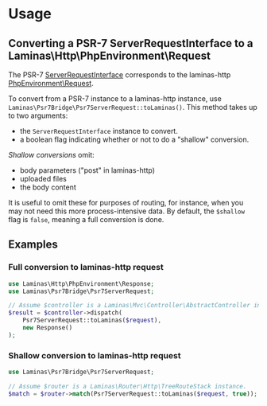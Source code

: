 # Usage

## Converting a PSR-7 ServerRequestInterface to a Laminas\Http\PhpEnvironment\Request

The PSR-7 [ServerRequestInterface](http://www.php-fig.org/psr/psr-7/#321-psrhttpmessageserverrequestinterface)
corresponds to the laminas-http [PhpEnvironment\Request](https://github.com/laminas/laminas-http/blob/master/src/PhpEnvironment/Request.php).

To convert from a PSR-7 instance to a laminas-http instance, use
`Laminas\Psr7Bridge\Psr7ServerRequest::toLaminas()`. This method takes up to two
arguments:

- the `ServerRequestInterface` instance to convert.
- a boolean flag indicating whether or not to do a "shallow" conversion.

*Shallow conversions* omit:

- body parameters ("post" in laminas-http)
- uploaded files
- the body content

It is useful to omit these for purposes of routing, for instance, when you may
not need this more process-intensive data. By default, the `$shallow` flag is
`false`, meaning a full conversion is done.

## Examples

### Full conversion to laminas-http request

```php
use Laminas\Http\PhpEnvironment\Response;
use Laminas\Psr7Bridge\Psr7ServerRequest;

// Assume $controller is a Laminas\Mvc\Controller\AbstractController instance.
$result = $controller->dispatch(
    Psr7ServerRequest::toLaminas($request),
    new Response()
);
```

### Shallow conversion to laminas-http request

```php
use Laminas\Psr7Bridge\Psr7ServerRequest;

// Assume $router is a Laminas\Router\Http\TreeRouteStack instance.
$match = $router->match(Psr7ServerRequest::toLaminas($request, true));
```
